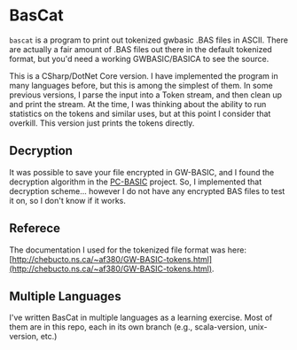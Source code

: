 # BasCat

`bascat` is a program to print out tokenized gwbasic .BAS files in ASCII.
There are actually a fair amount of .BAS files out there in the default tokenized
format, but you'd need a working GWBASIC/BASICA to see the source.

This is a CSharp/DotNet Core version.  I have implemented the program in many languages before, 
but this is among the simplest of them.  In some previous versions,
I parse the input into a Token stream, and then clean up and print the stream.
At the time, I was thinking about the ability to run statistics on the tokens
and similar uses, but at this point I consider that overkill. This version
just prints the tokens directly.

## Decryption

It was possible to save your file encrypted in GW-BASIC, and I found the
decryption
algorithm in the [PC-BASIC](http://sourceforge.net/p/pcbasic/wiki/Home/)
project. So,
I implemented that decryption scheme... however I do not have any
encrypted BAS files
to test it on, so I don't know if it works.

## Referece

The documentation I used for the tokenized file format was
here:
[http://chebucto.ns.ca/~af380/GW-BASIC-tokens.html](http://chebucto.ns.ca/~af380/GW-BASIC-tokens.html).

## Multiple Languages

I've written BasCat in multiple languages as a learning exercise.
Most of them are in this repo, each in its own branch (e.g., scala-version,
unix-version, etc.)


